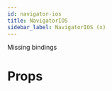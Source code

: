 ```yaml
---
id: navigator-ios
title: NavigatorIOS
sidebar_label: NavigatorIOS (x)
---
```


Missing bindings

# Props

